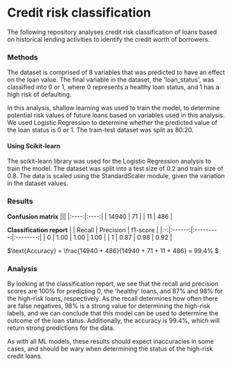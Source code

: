 # Credit risk classification
The following repository analyses credit risk classification of loans based on historical lending activities to identify the credit worth of borrowers.


### Methods
The dataset is comprised of 8 variables that was predicted to have an effect on the loan value. The final variable in the dataset, the 'loan_status', was classified into 0 or 1, where 0 represents a healthy loan status, and 1 has a high risk of defaulting. 

In this analysis, shallow learning was used to train the model, to determine potential risk values of future loans based on variables used in this analysis. We used Logistic Regression to determine whether the predicted value of the loan status is 0 or 1. The train-test dataset was split as 80:20.

#### Using Scikit-learn
The scikit-learn library was used for the Logistic Regression analysis to train the model. The dataset was split into a test size of 0.2 and train size of 0.8. The data is scaled using the StandardScaler module, given the variation in the dataset values.

### Results
**Confusion matrix**
|||
|:----:|:----:|
| 14940 |  71 |
|   11  | 486 |


**Classification report**
|   | Recall | Precision | f1-score |
|:-:|:------:|:---------:|:--------:|
| 0 |  1.00  |    1.00   |   1.00   |
| 1 |  0.87  |    0.98   |   0.92   |

$\text{Accuracy} = \frac{14940 + 486}{14940 + 71 + 11 + 486} = 99.4\% $

### Analysis
By looking at the classification report, we see that the recall and precision scores are 100% for predicting 0, the 'healthy' loans, and 87% and 98% for the high-risk loans, respectively. As the recall determines how often there are false negatives, 98% is a strong value for determining the high-risk labels, and we can conclude that this model can be used to determine the outcome of the loan status. Additionally, the accuracy is 99.4%, which will return strong predictions for the data. 

As with all ML models, these results should expect inaccuracies in some cases, and should be wary when determining the status of the high-risk credit loans.
